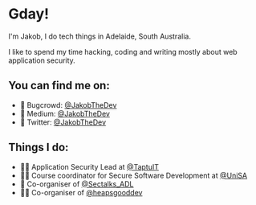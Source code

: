 # Gday!
I'm Jakob, I do tech things in Adelaide, South Australia.

I like to spend my time hacking, coding and writing mostly about web application security.

## You can find me on:
- 🐛 Bugcrowd: [@JakobTheDev](https://bugcrowd.com/JakobTheDev)
- 📝 Medium: [@JakobTheDev](https://medium.com/@JakobTheDev)
- 🐤 Twitter: [@JakobTheDev](https://twitter.com/JakobTheDev)

## Things I do:
- 🧑‍💼 Application Security Lead at [@TaptuIT](https://twitter.com/TaptuIT)
- 👨‍🏫 Course coordinator for Secure Software Development at [@UniSA](https://twitter.com/UniversitySA)
- 🔐 Co-organiser of [@Sectalks_ADL](https://twitter.com/sectalks_ADL)
- 👨‍💻 Co-organiser of [@heapsgooddev](https://twitter.com/heapsgooddev)

